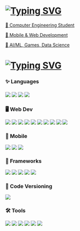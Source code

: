 <h1><a href="https://git.io/typing-svg"><img src="https://readme-typing-svg.demolab.com?font=Pixelify+Sans&size=40&letterSpacing=100&duration=2500&pause=1000&color=C586FFFF&vCenter=true&width=550&lines=%EF%BD%A1%E2%98%86.*%EF%BD%A5+Hello%2C+world!+.*%EF%BD%A5%E2%98%86%EF%BD%A1;%EF%BD%A1%E2%98%86.*%EF%BD%A5+Ol%C3%A1%2C+mundo!+.*%EF%BD%A5%E2%98%86%EF%BD%A1;%EF%BD%A1%E2%98%86.*+Bonjour%2C+monde!+.*%EF%BD%A5%E2%98%86%EF%BD%A1" alt="Typing SVG"/></h1>

<p>💚 Computer Engineering Student</p>
<p>💙 Mobile & Web Development</p>
<p>💜 AI/ML, Games, Data Science</p>

<h1><a href="https://git.io/typing-svg"><img src="https://readme-typing-svg.demolab.com?font=Pixelify+Sans&size=40&letterSpacing=100&duration=2500&pause=1000&color=81FFB2FF&vCenter=true&width=550&lines=%EF%BD%A1%E2%98%86.*%EF%BD%A5+My+Stack+.*%EF%BD%A5%E2%98%86%EF%BD%A1;%EF%BD%A1%E2%98%86.*%EF%BD%A5+Always+in+progress+.*%EF%BD%A5%E2%98%86%EF%BD%A1" alt="Typing SVG" /></a></h1>

<div>
    <h3>✨ Languages<h3>
    <img src="https://img.shields.io/badge/JavaScript-323330?style=for-the-badge&logo=javascript&logoColor=F7DF1E"/>
    <img src="https://img.shields.io/badge/Python-14354C?style=for-the-badge&logo=python&logoColor=white"/>
    <img src="https://img.shields.io/badge/Swift-FA7343?style=for-the-badge&logo=swift&logoColor=white"/>
    <img src="https://img.shields.io/badge/C-00599C?style=for-the-badge&logo=c&logoColor=white"/>
    </h3>
    <h3>🖥️ Web Dev</h3>
    <img src="https://img.shields.io/badge/TypeScript-007ACC?style=for-the-badge&logo=typescript&logoColor=white"/>
    <img src="https://img.shields.io/badge/React-20232A?style=for-the-badge&logo=react&logoColor=61DAFB"/>
    <img src="https://img.shields.io/badge/Bootstrap-563D7C?style=for-the-badge&logo=bootstrap&logoColor=white"/>
    <img src="https://img.shields.io/badge/Flask-000000?style=for-the-badge&logo=flask&logoColor=white"/>
    <img src="https://img.shields.io/badge/Sass-CC6699.svg?style=for-the-badge&logo=Sass&logoColor=white"/>
    <img src="https://img.shields.io/badge/CSS-663399.svg?style=for-the-badge&logo=CSS&logoColor=white"/>
    <img src="https://img.shields.io/badge/HTML5-E34F26.svg?style=for-the-badge&logo=HTML5&logoColor=white"/>
    <img src="https://img.shields.io/badge/JavaScript-F7DF1E.svg?style=for-the-badge&logo=JavaScript&logoColor=black"/>
    <img src="https://img.shields.io/badge/PostgreSQL-4169E1.svg?style=for-the-badge&logo=PostgreSQL&logoColor=white"/>
    <img src="https://img.shields.io/badge/SQLite-003B57.svg?style=for-the-badge&logo=SQLite&logoColor=white"/>
    </h3>
    <h3>📱 Mobile</h3>
    <img src="https://img.shields.io/badge/React_Native-20232A?style=for-the-badge&logo=react&logoColor=61DAFB"/>
    <img src="https://img.shields.io/badge/Flutter-02569B.svg?style=for-the-badge&logo=Flutter&logoColor=white"/>
    <img src="https://img.shields.io/badge/UIkit-2396F3.svg?style=for-the-badge&logo=UIkit&logoColor=white"/>
    </h3>
    <h3>🧰 Frameworks</h3>
    <img src="https://img.shields.io/badge/FastAPI-009688.svg?style=for-the-badge&logo=FastAPI&logoColor=white"/>
    <img src="https://img.shields.io/badge/pandas-150458.svg?style=for-the-badge&logo=pandas&logoColor=white"/>
    <img src="https://img.shields.io/badge/NumPy-013243.svg?style=for-the-badge&logo=NumPy&logoColor=white"/>
    <img src="https://img.shields.io/badge/TensorFlow-FF6F00.svg?style=for-the-badge&logo=TensorFlow&logoColor=white"/>
    <img src="https://img.shields.io/badge/Keras-D00000.svg?style=for-the-badge&logo=Keras&logoColor=white"/>  
    </h3>
    <h3>🧪 Code Versioning</h3>
    <img src="https://img.shields.io/badge/GIT-E44C30?style=for-the-badge&logo=git&logoColor=white"/>
    </h3>
    <h3>🛠️ Tools</h3>
    <img src="https://img.shields.io/badge/Docker-2496ED.svg?style=for-the-badge&logo=Docker&logoColor=white"/>
    <img src="https://img.shields.io/badge/Xcode-147EFB.svg?style=for-the-badge&logo=Xcode&logoColor=white"/>
    <img src="https://img.shields.io/badge/Figma-F24E1E.svg?style=for-the-badge&logo=Figma&logoColor=white"/>
    <img src="https://img.shields.io/badge/Jupyter-F37626.svg?style=for-the-badge&logo=Jupyter&logoColor=white"/>
    <img src="https://img.shields.io/badge/GitHub%20Actions-2088FF.svg?style=for-the-badge&logo=GitHub-Actions&logoColor=white"/>
    <img src="https://img.shields.io/badge/Firebase-DD2C00.svg?style=for-the-badge&logo=Firebase&logoColor=white"/>
    </h3>
</div>

<!-- um saco separar essas badges te falar viu vai ficar junta mesmo --!>
